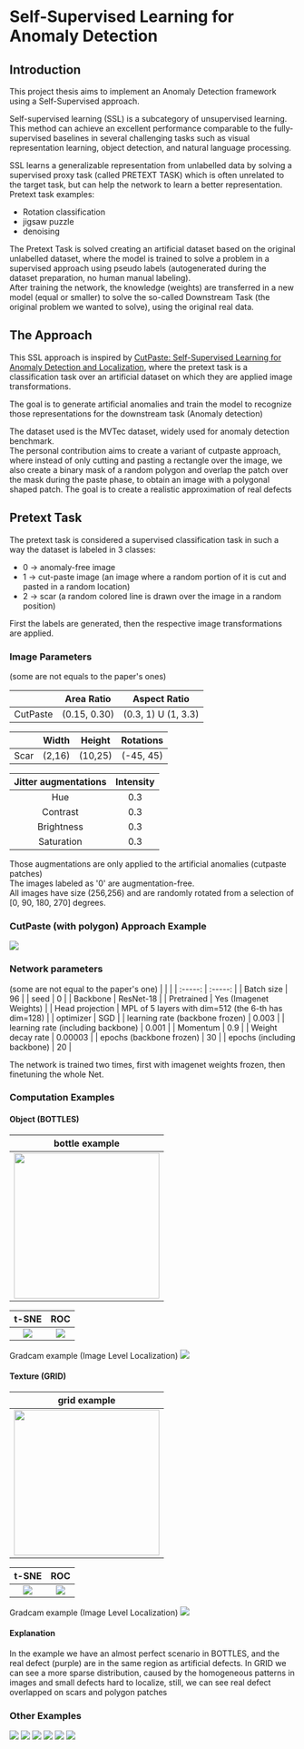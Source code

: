 # Self-Supervised Learning for Anomaly Detection

## Introduction
This project thesis aims to implement an Anomaly Detection framework using a Self-Supervised approach.


Self-supervised learning (SSL) is a subcategory of unsupervised learning. This method can achieve an excellent performance comparable to the fully-supervised baselines in several challenging tasks such as visual representation learning, object detection, and natural language processing.


SSL learns a generalizable representation from unlabelled data by solving a supervised proxy task (called PRETEXT TASK) which is often unrelated to the target task, but can help the network to learn a better representation.<br />
Pretext task examples:
* Rotation classification
* jigsaw puzzle
* denoising

The Pretext Task is solved creating an artificial dataset based on the original unlabelled dataset, where the model is trained to solve a problem in a supervised approach using pseudo labels (autogenerated during the dataset preparation, no human manual labeling).<br />
After training the network, the knowledge (weights) are transferred in a new model (equal or smaller) to solve the so-called Downstream Task (the original problem we wanted to solve), using the original real data.

## The Approach
This SSL approach is inspired by [CutPaste: Self-Supervised Learning for Anomaly Detection and Localization](http://openaccess.thecvf.com/content/CVPR2021/papers/Li_CutPaste_Self-Supervised_Learning_for_Anomaly_Detection_and_Localization_CVPR_2021_paper.pdf), where the pretext task is a classification task over an artificial dataset on which they are applied image transformations.<br />

The goal is to generate artificial anomalies and train the model to recognize those representations for the downstream task (Anomaly detection)

The dataset used is the MVTec dataset, widely used for anomaly detection benchmark.<br />
The personal contribution aims to create a variant of cutpaste approach, where instead of only cutting and pasting a rectangle over the image, we also create a binary mask of a random polygon and overlap the patch over the mask during the paste phase, to obtain an image with a polygonal shaped patch. The goal is to create a realistic approximation of real defects

## Pretext Task
The pretext task is considered a supervised classification task in such a way the dataset is labeled in 3 classes:
* 0 -> anomaly-free image
* 1 -> cut-paste image (an image where a random portion of it is cut and pasted in a random location)
* 2 -> scar (a random colored line is drawn over the image in a random position)

First the labels are generated, then the respective image transformations are applied.

### Image Parameters
(some are not equals to the paper's ones)

|                   | Area Ratio    | Aspect Ratio       |
| :---------------: | :-----------: | :----------------: |
| CutPaste          | (0.15, 0.30)  | (0.3, 1) U (1, 3.3)|

|         | Width   | Height | Rotations |
| :-----: | :-----: | :----: | :-------: |
| Scar    | (2,16)  | (10,25)| (-45, 45) |

|  Jitter augmentations | Intensity |
| :--------------:      | :-----: |
|  Hue       | 0.3     |
|  Contrast       | 0.3     |
|  Brightness      | 0.3     |
|  Saturation       | 0.3     |

Those augmentations are only applied to the artificial anomalies (cutpaste patches) <br />
The images labeled as '0' are augmentation-free. <br />
All images have size (256,256) and are randomly rotated from a selection of [0, 90, 180, 270] degrees.

### CutPaste (with polygon) Approach Example

<img src="https://raw.githubusercontent.com/gabry1998/Self-Supervised-Anomaly-Detection/master/outputs/dataset_analysis/screw/screw_artificial.png"/>

### Network parameters

(some are not equal to the paper's one)
| |  |
| :-----: | :-----: |
| Batch size | 96 |
| seed | 0 |
| Backbone | ResNet-18 |
| Pretrained | Yes (Imagenet Weights) |
| Head projection | MPL of 5 layers with dim=512 (the 6-th has dim=128) |
| optimizer | SGD |
| learning rate (backbone frozen) | 0.003 |
| learning rate (including backbone) | 0.001 |
| Momentum | 0.9 |
| Weight decay rate | 0.00003 |
| epochs (backbone frozen) | 30 |
| epochs (including backbone) | 20 |

The network is trained two times, first with imagenet weights frozen, then finetuning the whole Net.

### Computation Examples

#### Object (BOTTLES)

| bottle example |
| :--: |
| <img src="https://raw.githubusercontent.com/gabry1998/Self-Supervised-Anomaly-Detection/master/outputs/dataset_analysis/bottle/000.png" width="256" height="256"/> |

| t-SNE | ROC |
| :--: | :--: |
| <img src="https://raw.githubusercontent.com/gabry1998/Self-Supervised-Anomaly-Detection/master/outputs/computations/bottle/image_level/tsne.png"/> | <img src="https://raw.githubusercontent.com/gabry1998/Self-Supervised-Anomaly-Detection/master/outputs/computations/bottle/image_level/roc.png"/>|

Gradcam example (Image Level Localization)
<img src="https://raw.githubusercontent.com/gabry1998/Self-Supervised-Anomaly-Detection/master/outputs/computations/bottle/image_level/gradcam/heatmap_and_masks_2.png"/>

#### Texture (GRID)
| grid example |
| :--: |
|<img src="https://raw.githubusercontent.com/gabry1998/Self-Supervised-Anomaly-Detection/master/outputs/dataset_analysis/grid/000.png" width="256" height="256"/> |

|t-SNE| ROC |
| :--: | :--: |
| <img src="https://raw.githubusercontent.com/gabry1998/Self-Supervised-Anomaly-Detection/master/outputs/computations/grid/image_level/tsne.png"/> | <img src="https://raw.githubusercontent.com/gabry1998/Self-Supervised-Anomaly-Detection/master/outputs/computations/grid/image_level/roc.png"/> |

Gradcam example (Image Level Localization)
<img src="https://raw.githubusercontent.com/gabry1998/Self-Supervised-Anomaly-Detection/master/outputs/computations/grid/image_level/gradcam/heatmap_and_masks_0.png"/>

#### Explanation
In the example we have an almost perfect scenario in BOTTLES, and the real defect (purple) are in the same region as artificial defects. In GRID we can see a more sparse distribution, caused by the homogeneous patterns in images and small defects hard to localize, still, we can see real defect overlapped on scars and polygon patches

### Other Examples

<img src="https://raw.githubusercontent.com/gabry1998/Self-Supervised-Anomaly-Detection/master/outputs/computations/cable/image_level/gradcam/heatmap_and_masks_0.png"/>
<img src="https://raw.githubusercontent.com/gabry1998/Self-Supervised-Anomaly-Detection/master/outputs/computations/capsule/image_level/gradcam/heatmap_and_masks_2.png"/>
<img src="https://raw.githubusercontent.com/gabry1998/Self-Supervised-Anomaly-Detection/master/outputs/computations/screw/image_level/gradcam/heatmap_and_masks_0.png"/>
<img src="https://raw.githubusercontent.com/gabry1998/Self-Supervised-Anomaly-Detection/master/outputs/computations/tile/image_level/gradcam/heatmap_and_masks_1.png"/>
<img src="https://raw.githubusercontent.com/gabry1998/Self-Supervised-Anomaly-Detection/master/outputs/computations/toothbrush/image_level/gradcam/heatmap_and_masks_2.png"/>
<img src="https://raw.githubusercontent.com/gabry1998/Self-Supervised-Anomaly-Detection/master/outputs/computations/zipper/image_level/gradcam/heatmap_and_masks_2.png"/>